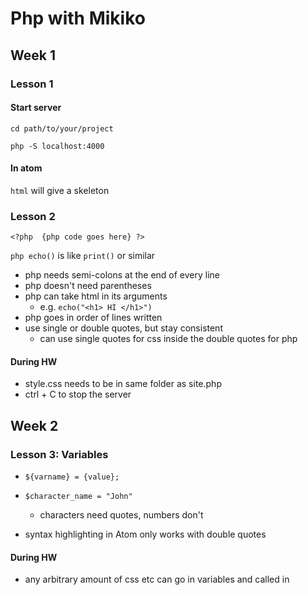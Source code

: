 
# Php with Mikiko

## Week 1

### Lesson 1

#### Start server

`cd path/to/your/project`

`php -S localhost:4000`


#### In atom

`html` will give a skeleton

### Lesson 2

`<?php	{php code goes here} ?>`

`php echo()` is like `print()` or similar

- php needs semi-colons at the end of every line
- php doesn't need parentheses
- php can take html in its arguments
  - e.g. `echo("<h1> HI </h1>")`
- php goes in order of lines written
- use single or double quotes, but stay consistent
	- can use single quotes for css inside the double quotes for php


#### During HW

- style.css needs to be in same folder as site.php
- ctrl + C to stop the server

## Week 2

### Lesson 3: Variables

- `${varname} = {value};`
- `$character_name = "John"`
	- characters need quotes, numbers don't

- syntax highlighting in Atom only works with double quotes


#### During HW

- any arbitrary amount of css etc can go in variables and called in <style>
- variables can use variables in their definitions
	- they do not dynamically change
		- no auto-update, purely linear
		- have to redefine to make the changes
- semi-colons inside the double quotes for css are read as css.
- **don't forget the single quotes for css `<span style = 'color: $colour'> SOMETHING </span>`**
- semi-colons are needed at the end of every line which has something after it
- `<wbr>` is zero-width whitespace (for mixing japanese text with variables - seems a pain)


## Data Types

- strings take quotes
- integers take no special notation - just the number
- floats take no special notation - just use the decimal point
- booleans are lower-case
- null is lower-case
- data types are used everywhere, not just n variables

#### Lesson 4: Strings
- `strtolower(string)`
- `strtoupper(string)`
- `strlen(string)`
- `str_replace(pattern, replacement, string)`
- `substr(string, starting_index, how_many)`

- `echo function() function() function()`
	- e.g `echo strlen("hello")+ strlen("world")`

- `"Thing"[index goes here]`
- `"Thing"[0]`  becomes "T"

#### During HW

- arguments to functions can be other evaluated functions: `str_pad($var, strlen($var)+1), " ")`
	- see *lesson_4_hw* lines **53:69** for example


### Lesson 5: Numbers

- `%` is mod
- `$var += 53` is `$var = $var + 53`
- `$var *= 23` is `$var = $var * 23`
- `$var++` is `$var = $var + 1`
- `$var--` is `$var = $var - 1`
- `sqrt()`
- `max(x, y)`
- `min(x, y)`
- `round(54.444)`
- `ceil(x)` = round up
- `floor(x)` = round down
- `pow(x, y)` = x to the power of y
- `abs()`


#### During HW

- `<sup>`  is superscript tag
- `<i>` is italic
- `<b>` is bold
- in variables, `if_else` is `(test)? true : false;`
- `strlen()`, **NOT** `nchar()`
- pi is a function: `pi()`
- `&#960` is pi &#960

### Lesson 6: Get User Input

- use HTML forms
- multiple inputs are fine, but `"submit"` will resubmit EVERYTHING
- `<form> Write something: <input type="text" name="something"> <\input type="submit"> <\form>`
- access input with `$_GET["name parameter"]` in php

- using parameters in the form adds to the url - you can write the things directly there if you want
- you can assign `$_GET["parameter"]` to php variables no worries


### Lesson 7: Basic Calculator

- html form
- `$_GET["thing_a"] + $_GET["thing_b"]`
- password input hides input in page, **but not in url**


#### During HW

- you have kinda forgotten how to write basic css

```
switch($on_this_variable){
case: x;
echo "Something"
break;
case: y;
echo "Something else";
break;
}
```

- html form radio buttons

```
<input type="radio" id="plus" name="operator" value="plus">
<label for="plus">plus</label><br>
<input type="radio" id="minus" name="operator" value="minus">
<label for="minus">minus</label><br>
```
**Note: switch/case does [loose comparison](https://www.php.net/manual/en/types.comparisons.php#types.comparisions-loose).**


### Lesson 8: Madlibs

- oof, it has been a while

#### During HW

- search-boxes use `type="hidden"` a fair bit
- `class` can go inside html forms
- yep, today was easy
- used `<details>` as a hack for not showing the result
	- https://www.w3schools.com/php/php_form_required.asp shows a proper way to do it
	- apparently we'll come back to this later, so that'll do for now

### Lesson 9: URL Parameters

- url parameters store any arbitrary information for a website _in_ the url
	- allows for bookmarking etc
	- is not secure at all if you use `$_GET["thing"]` or `form method = "get"`
	- `"post"` is the more secure one - that is the next lesson

- `method = "post"` and `$_POST["thing"]` do _not_ show in the url
- there are other differences, but that is the main thing for now



### Lesson 10: Arrays

- variables are for single values
- arrays are for multiple values
- make with `$var = array("thing1", "thing2")`
- `echo $var` just returns `Array`
- arrays don't care about types
- individual elements can be mutated with regular assignment (`$var[1] = "Sam"`)
- arrays can be appended without worrying about adding just to the end
	- `$var[10] = "Jo"` will work even without the rest the array being assigned
	- `count($var)` will count how many assigned elements there are
	- calling an unassigned element returns nothing _silently_
	- `$var[1][1]` indexes the index (works like you expect)

#### During HW

- radio buttons worked as expected if there was a `submit` button
